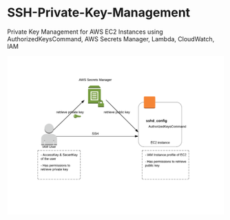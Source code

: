 # SSH-Private-Key-Management
Private Key Management for AWS EC2 Instances using AuthorizedKeysCommand, AWS Secrets Manager, Lambda, CloudWatch, IAM

![Image of Yaktocat](https://github.com/bhargavpss/SSH-Private-Key-Management/raw/master/ssh_login.png)
